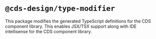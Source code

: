 # `@cds-design/type-modifier`

This package modifies the generated TypeScript definitions for the CDS component library. 
This enables JSX/TSX support along with IDE intellisense for the CDS component library.
